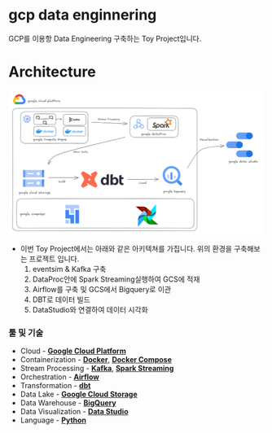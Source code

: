 # gcp data enginnering 
GCP를 이용항 Data Engineering 구축하는 Toy Project입니다.

# Architecture
![Architecture](./images/architecture.png)

- 이번 Toy Project에서는 아래와 같은 아키텍쳐를 가집니다. 위의 환경을 구축해보는 프로젝트 입니다.
    1. eventsim & Kafka 구축 
    2. DataProc안에 Spark Streaming실행하여 GCS에 적재 
    3. Airflow를 구축 및 GCS에서 Bigquery로 이관 
    4. DBT로 데이터 빌드 
    4. DataStudio와 연결하여 데이터 시각화


### 툴 및 기술

- Cloud - [**Google Cloud Platform**](https://cloud.google.com)
- Containerization - [**Docker**](https://www.docker.com), [**Docker Compose**](https://docs.docker.com/compose/)
- Stream Processing - [**Kafka**](https://kafka.apache.org), [**Spark Streaming**](https://spark.apache.org/docs/latest/streaming-programming-guide.html)
- Orchestration - [**Airflow**](https://airflow.apache.org)
- Transformation - [**dbt**](https://www.getdbt.com)
- Data Lake - [**Google Cloud Storage**](https://cloud.google.com/storage)
- Data Warehouse - [**BigQuery**](https://cloud.google.com/bigquery)
- Data Visualization - [**Data Studio**](https://datastudio.google.com/overview)
- Language - [**Python**](https://www.python.org)